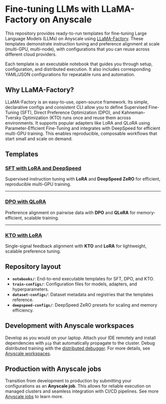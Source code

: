 # Fine-tuning LLMs with LLaMA-Factory on Anyscale

This repository provides ready-to-run templates for fine-tuning Large Language Models (LLMs) on Anyscale using [LLaMA-Factory](https://github.com/hiyouga/LLaMA-Factory). These templates demonstrate instruction tuning and preference alignment at scale (multi-GPU, multi-node), with configurations that you can reuse across different cloud providers.

Each template is an executable notebook that guides you through setup, configuration, and distributed execution. It also includes corresponding YAML/JSON configurations for repeatable runs and automation.

## Why LLaMA-Factory?

LLaMA-Factory is an easy-to-use, open-source framework. Its simple, declarative configs and consistent CLI allow you to define Supervised Fine-Tuning (SFT), Direct Preference Optimization (DPO), and Kahneman-Tversky Optimization (KTO) runs once and reuse them across environments. It supports popular adapters like LoRA and QLoRA using Parameter-Efficient Fine-Tuning and integrates with DeepSpeed for efficient multi-GPU training. This enables reproducible, composable workflows that start small and scale on demand.

## Templates

### [SFT with LoRA and DeepSpeed](./notebooks/sft_lora_deepspeed.ipynb)
Supervised instruction tuning with **LoRA** and **DeepSpeed ZeRO** for efficient, reproducible multi-GPU training.

---

### [DPO with QLoRA](./notebooks/dpo_qlora.ipynb)
Preference alignment on pairwise data with **DPO** and **QLoRA** for memory-efficient, scalable training.

---

### [KTO with LoRA](./notebooks/kto_lora.ipynb)
Single-signal feedback alignment with **KTO** and **LoRA** for lightweight, scalable preference tuning.

## Repository layout

- **`notebooks/`**: End-to-end executable templates for SFT, DPO, and KTO.
- **`train-configs/`**: Configuration files for models, adapters, and hyperparameters.
- **`dataset-configs/`**: Dataset metadata and registries that the templates reference.
- **`deepspeed-configs/`**: DeepSpeed ZeRO presets for scaling and memory efficiency.

## Development with Anyscale workspaces

Develop as you would on your laptop. Attach your IDE remotely and install dependencies with `pip` that automatically propagate to the cluster. Debug distributed training with the [distributed debugger](https://docs.anyscale.com/platform/workspaces/workspaces-debugging/#distributed-debugger). For more details, see [Anyscale workspaces](https://docs.anyscale.com/platform/workspaces/).

## Production with Anyscale jobs

Transition from development to production by submitting your configurations as an **Anyscale job**. This allows for reliable execution on managed clusters and seamless integration with CI/CD pipelines. See more [Anyscale jobs](https://docs.anyscale.com/platform/jobs/) to learn more.

